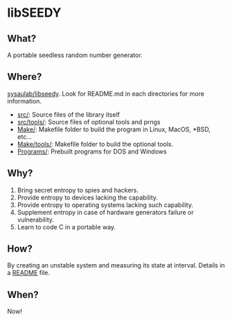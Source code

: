 # libSEEDY

## What?

A portable seedless random number generator.

## Where?

[sysaulab/libseedy](https://github.com/sysaulab/libseedy).
Look for README.md in each directories for more information.

- [src/](src/): Source files of the library itself
- [src/tools/](src/tools/): Source files of optional tools and prngs
- [Make/](Make/): Makefile folder to build the program in Linux, MacOS, *BSD, etc...
- [Make/tools/](Make/tools/): Makefile folder to build the optional tools.
- [Programs/](Programs/): Prebuilt programs for DOS and Windows

## Why?

1. Bring secret entropy to spies and hackers.
2. Provide entropy to devices lacking the capability.
3. Provide entropy to operating systems lacking such capability.
4. Supplement entropy in case of hardware generators failure or vulnerability.
5. Learn to code C in a portable way.

## How?

By creating an unstable system and measuring its state at interval. Details in a [README](src/README.md) file.

## When?

Now!
